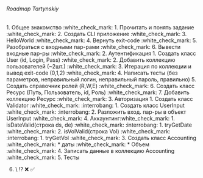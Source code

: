 <h6> Roadmap Tartynskiy</h6>
1. Общее знакомство :white_check_mark:
  1. Прочитать и понять задание :white_check_mark:
  2. Создать CLI приложение :white_check_mark:
  3. HelloWorld :white_check_mark:
  4. Вернуть exit-code :white_check_mark:
  5. Разобраться с входными пар-рами :white_check_mark:
  6. Вывести входные пар-ры :white_check_mark:
2. Аутентификация
  1. Создать класс User (id, Login, Pass) :white_check_mark:
  2. Добавить коллекцию пользователей (~2шт.) :white_check_mark:
  3. Итерация по коллекции и вывод  exit-code (0,1,2) :white_check_mark:
  4. Написать тесты (без параметров, неправильный логин, неправильный пароль, правильно)
  5. Создать справочник ролей (R,W,E) :white_check_mark:
  6. Создать класс Ресурс (Путь, Пользователь, id, Роль) :white_check_mark:
  7. Добавить коллекцию Ресурс :white_check_mark:
3. Авторизация
  1. Создать класс Validator :white_check_mark: :interrobang:
    1. Создать класс UserInput :white_check_mark: :interrobang:
    2. Разложить вход. пар-ры в объект UserInput :white_check_mark:
4. Аккаунтинг:white_check_mark:
  1. isDateValid(строка ds, de) :white_check_mark: :interrobang:
      1. tryGetDate :white_check_mark: 
  2. isVolValid(строка Vol) :white_check_mark: :interrobang:
      1. tryGetVol :white_check_mark:
  3. Создать класс Accounting :white_check_mark:
    * даты :white_check_mark:
    * Объем :white_check_mark:
  4. Записать данные в коллекцию Accounting :white_check_mark:
5. Тесты




6. \ :interrobang: :x: :white_check_mark:
